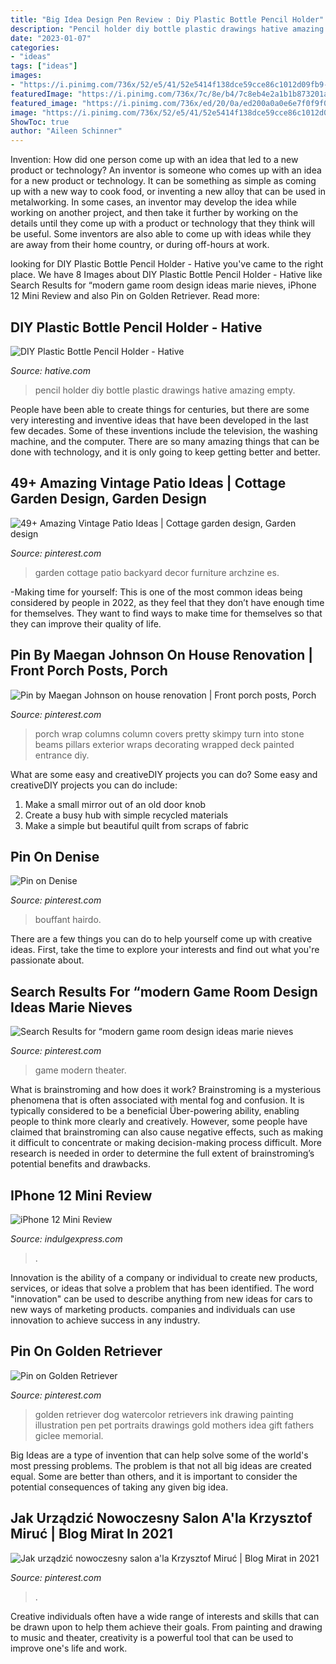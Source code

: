```yaml
---
title: "Big Idea Design Pen Review : Diy Plastic Bottle Pencil Holder"
description: "Pencil holder diy bottle plastic drawings hative amazing empty"
date: "2023-01-07"
categories:
- "ideas"
tags: ["ideas"]
images:
- "https://i.pinimg.com/736x/52/e5/41/52e5414f138dce59cce86c1012d09fb9--retro-funny-wild-hair.jpg"
featuredImage: "https://i.pinimg.com/736x/7c/8e/b4/7c8eb4e2a1b1b873201a110201dda569.jpg"
featured_image: "https://i.pinimg.com/736x/ed/20/0a/ed200a0a0e6e7f0f9f0bec2f49598e5c.jpg"
image: "https://i.pinimg.com/736x/52/e5/41/52e5414f138dce59cce86c1012d09fb9--retro-funny-wild-hair.jpg"
ShowToc: true
author: "Aileen Schinner"
---
```



Invention: How did one person come up with an idea that led to a new product or technology?
An inventor is someone who comes up with an idea for a new product or technology. It can be something as simple as coming up with a new way to cook food, or inventing a new alloy that can be used in metalworking. In some cases, an inventor may develop the idea while working on another project, and then take it further by working on the details until they come up with a product or technology that they think will be useful. Some inventors are also able to come up with ideas while they are away from their home country, or during off-hours at work.

	

		
looking for DIY Plastic Bottle Pencil Holder - Hative you've came to the right place. We have 8 Images about DIY Plastic Bottle Pencil Holder - Hative like Search Results for “modern game room design ideas marie nieves, iPhone 12 Mini Review and also Pin on Golden Retriever. Read more:
		
    
## DIY Plastic Bottle Pencil Holder - Hative

<img loading=lazy src="https://hative.com/wp-content/uploads/2018/05/6-diy-plastic-bottle-pencil-holder-thumb.jpg" onerror="this.onerror=null;this.src='https://tse2.mm.bing.net/th?id=OIP.kmHxenXzt7cev6KtkXudyQHaGL&amp;pid=15.1';" alt="DIY Plastic Bottle Pencil Holder - Hative">

_Source: hative.com_

>pencil holder diy bottle plastic drawings hative amazing empty. 

	

People have been able to create things for centuries, but there are some very interesting and inventive ideas that have been developed in the last few decades. Some of these inventions include the television, the washing machine, and the computer. There are so many amazing things that can be done with technology, and it is only going to keep getting better and better.

    
## 49+ Amazing Vintage Patio Ideas | Cottage Garden Design, Garden Design

<img loading=lazy src="https://i.pinimg.com/736x/9d/d5/99/9dd5997f3b2b893a3b76c95f412e8b05.jpg" onerror="this.onerror=null;this.src='https://tse2.mm.bing.net/th?id=OIP.6shrY5muUeCJobnSe0krTQHaKB&amp;pid=15.1';" alt="49+ Amazing Vintage Patio Ideas | Cottage garden design, Garden design">

_Source: pinterest.com_

>garden cottage patio backyard decor furniture archzine es. 

	

-Making time for yourself: This is one of the most common ideas being considered by people in 2022, as they feel that they don’t have enough time for themselves. They want to find ways to make time for themselves so that they can improve their quality of life.

    
## Pin By Maegan Johnson On House Renovation | Front Porch Posts, Porch

<img loading=lazy src="https://i.pinimg.com/736x/09/7f/0b/097f0b9e0e3b5ea72bb5042b39a08552.jpg" onerror="this.onerror=null;this.src='https://tse1.mm.bing.net/th?id=OIP.6hvit0EumI61OlSsT1IJYAHaJ4&amp;pid=15.1';" alt="Pin by Maegan Johnson on house renovation | Front porch posts, Porch">

_Source: pinterest.com_

>porch wrap columns column covers pretty skimpy turn into stone beams pillars exterior wraps decorating wrapped deck painted entrance diy. 

	

What are some easy and creativeDIY projects you can do?
Some easy and creativeDIY projects you can do include:
1. Make a small mirror out of an old door knob
2. Create a busy hub with simple recycled materials
3. Make a simple but beautiful quilt from scraps of fabric

    
## Pin On Denise

<img loading=lazy src="https://i.pinimg.com/736x/52/e5/41/52e5414f138dce59cce86c1012d09fb9--retro-funny-wild-hair.jpg" onerror="this.onerror=null;this.src='https://tse2.mm.bing.net/th?id=OIP.LFbMR0mi0r3mTkLTPbunYAHaKA&amp;pid=15.1';" alt="Pin on Denise">

_Source: pinterest.com_

>bouffant hairdo. 

	

There are a few things you can do to help yourself come up with creative ideas. First, take the time to explore your interests and find out what you're passionate about.

    
## Search Results For “modern Game Room Design Ideas Marie Nieves

<img loading=lazy src="https://i.pinimg.com/736x/ed/20/0a/ed200a0a0e6e7f0f9f0bec2f49598e5c.jpg" onerror="this.onerror=null;this.src='https://tse4.mm.bing.net/th?id=OIP._PSaiem1zw9v84ubrswVfwHaEt&amp;pid=15.1';" alt="Search Results for “modern game room design ideas marie nieves">

_Source: pinterest.com_

>game modern theater. 

	

What is brainstroming and how does it work?
Brainstroming is a mysterious phenomena that is often associated with mental fog and confusion. It is typically considered to be a beneficial Über-powering ability, enabling people to think more clearly and creatively. However, some people have claimed that brainstroming can also cause negative effects, such as making it difficult to concentrate or making decision-making process difficult. More research is needed in order to determine the full extent of brainstroming’s potential benefits and drawbacks.

    
## IPhone 12 Mini Review

<img loading=lazy src="https://images.indulgexpress.com/uploads/user/ckeditor_images/article/2020/11/27/PXL_20201124_105435586.PORTRAIT_.jpg" onerror="this.onerror=null;this.src='https://tse4.mm.bing.net/th?id=OIP.Twkq3W2kbhNPSbbdb04zdAHaFP&amp;pid=15.1';" alt="iPhone 12 Mini Review">

_Source: indulgexpress.com_

>. 

	

Innovation is the ability of a company or individual to create new products, services, or ideas that solve a problem that has been identified. The word "innovation" can be used to describe anything from new ideas for cars to new ways of marketing products. companies and individuals can use innovation to achieve success in any industry.

    
## Pin On Golden Retriever

<img loading=lazy src="https://i.pinimg.com/736x/e5/f8/4f/e5f84f7ac5b1e1d87b21bb271d6e20aa.jpg" onerror="this.onerror=null;this.src='https://tse1.mm.bing.net/th?id=OIP.q1p7lYjWpxZYlp8rGmPKyQHaGB&amp;pid=15.1';" alt="Pin on Golden Retriever">

_Source: pinterest.com_

>golden retriever dog watercolor retrievers ink drawing painting illustration pen pet portraits drawings gold mothers idea gift fathers giclee memorial. 

	

Big Ideas are a type of invention that can help solve some of the world's most pressing problems. The problem is that not all big ideas are created equal. Some are better than others, and it is important to consider the potential consequences of taking any given big idea.

    
## Jak Urządzić Nowoczesny Salon A&#039;la Krzysztof Miruć | Blog Mirat In 2021

<img loading=lazy src="https://i.pinimg.com/736x/7c/8e/b4/7c8eb4e2a1b1b873201a110201dda569.jpg" onerror="this.onerror=null;this.src='https://tse2.mm.bing.net/th?id=OIP.sqP3cYpWYc-eVse0ZtLNigHaE3&amp;pid=15.1';" alt="Jak urządzić nowoczesny salon a&#039;la Krzysztof Miruć | Blog Mirat in 2021">

_Source: pinterest.com_

>. 

	

Creative individuals often have a wide range of interests and skills that can be drawn upon to help them achieve their goals. From painting and drawing to music and theater, creativity is a powerful tool that can be used to improve one's life and work.

